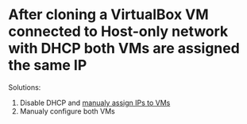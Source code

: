 # After cloning a VirtualBox VM connected to Host-only network with DHCP both VMs are assigned the same IP

Solutions:
1. Disable DHCP and [manualy assign IPs to VMs](https://marcus.4christies.com/2019/01/how-to-create-a-virtualbox-vm-with-a-static-ip-and-internet-access/)
2. Manualy configure both VMs

